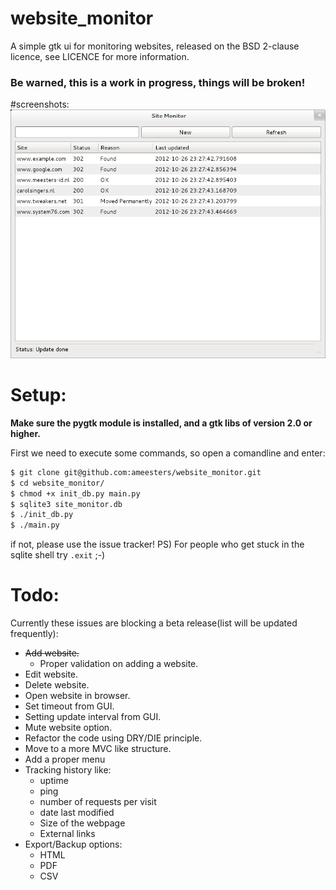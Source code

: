 website_monitor
===============

A simple gtk ui for monitoring websites, released on the BSD 2-clause licence, see LICENCE for more information.

### Be warned, this is a work in progress, things will be broken!

#screenshots:
![Website Monitor 0.1](https://github.com/ameesters/website_monitor/blob/master/docs/screenshots/site_monitor_001.png "Website Monitor 0.1")

# Setup:
<b>Make sure the pygtk module is installed, and a gtk libs of version 2.0 or higher.</b>

First we need to execute some commands, so open a comandline and enter:
```bash
$ git clone git@github.com:ameesters/website_monitor.git
$ cd website_monitor/
$ chmod +x init_db.py main.py
$ sqlite3 site_monitor.db
$ ./init_db.py
$ ./main.py
```
if not, please use the issue tracker!
PS) For people who get stuck in the sqlite shell try `.exit` ;-)

# Todo:
Currently these issues are blocking a beta release(list will be updated frequently):
* ~~Add website.~~
  * Proper validation on adding a website.
* Edit website.
* Delete website.
* Open website in browser.
* Set timeout from GUI.
* Setting update interval from GUI.
* Mute website option.
* Refactor the code using DRY/DIE principle.
* Move to a more MVC like structure.
* Add a proper menu
* Tracking history like:
  * uptime
  * ping
  * number of requests per visit
  * date last modified
  * Size of the webpage
  * External links
* Export/Backup options:
  * HTML
  * PDF
  * CSV
  
